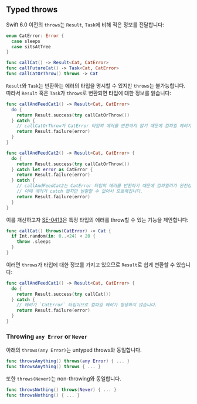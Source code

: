 ## Typed throws

Swift 6.0 이전의 `throws`는 `Result`, `Task`에 비해 적은 정보를 전달합니다:

```swift
enum CatError: Error {
  case sleeps
  case sitsAtTree
}

func callCat() -> Result<Cat, CatError>
func callFutureCat() -> Task<Cat, CatError>
func callCatOrThrow() throws -> Cat
```

`Result`와 `Task`는 반환하는 에러의 타입을 명시할 수 있지만 `throws`는 불가능합니다. 따라서 `Result` 혹은 `Task`가 `throws`로 변환되면 타입에 대한 정보를 잃습니다:

```swift
func callAndFeedCat1() -> Result<Cat, CatError> 
  do {
    return Result.success(try callCatOrThrow())
  } catch {
    // callCatOrThrow가 CatError 타입의 에러를 반환하지 않기 때문에 컴파일 에러가 발생합니다.
    return Result.failure(error)
  }
}

func callAndFeedCat2() -> Result<Cat, CatError> {
  do {
    return Result.success(try callCatOrThrow())
  } catch let error as CatError {
    return Result.failure(error)
  } catch {
    // callAndFeedCat2는 CatError 타입의 에러를 반환하기 때문에 컴파일러가 완전성을 확인할 수 없어서 컴파일 에러가 발생합니다. 
    // 이때 에러가 catch 됐지만 반환할 수 없어서 모호해집니다.
    return Result.failure(error)
  }
}
```

이를 개선하고자 [SE-0413](https://github.com/swiftlang/swift-evolution/blob/main/proposals/0413-typed-throws.md)은 특정 타입의 에러를 throw할 수 있는 기능을 제안합니다:

```swift
func callCat() throws(CatError) -> Cat {
  if Int.random(in: 0..<24) < 20 {
    throw .sleeps
  }
}
```

이러면 `throws`가 타입에 대한 정보를 가지고 있으므로 `Result`로 쉽게 변환할 수 있습니다:

```swift
func callAndFeedCat1() -> Result<Cat, CatError> {
  do {
    return Result.success(try callCat())
  } catch {
    // 에러가 `CatError` 타입이므로 컴파일 에러가 발생하지 않습니다.
    return Result.failure(error)
  }
}
```

### Throwing `any Error` or `Never`

아래의 `throws(any Error)`는 untyped throws와 동일합니다.

```swift
func throwsAnything() throws(any Error) { ... }
func throwsAnything() throws { ... }
```

또한 `throws(Never)`는 non-throwing와 동일합니다.

```swift
func throwsNothing() throws(Never) { ... }
func throwsNothing() { ... }
```